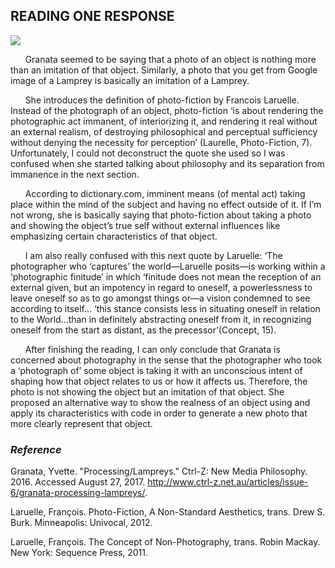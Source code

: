 ## READING ONE RESPONSE
![](https://media.giphy.com/media/X5nt6gIpDhu36/giphy.gif)

&nbsp;&nbsp;&nbsp;&nbsp;&nbsp;&nbsp;Granata seemed to be saying that a photo of an object is nothing more than an imitation of that object. Similarly, a photo that you get from Google image of a Lamprey is basically an imitation of a Lamprey. 

&nbsp;&nbsp;&nbsp;&nbsp;&nbsp;&nbsp;She introduces the definition of photo-fiction by Francois Laruelle. Instead of the photograph of an object, photo-fiction ‘is about rendering the photographic act immanent, of interiorizing it, and rendering it real without an external realism, of destroying philosophical and perceptual sufficiency without denying the necessity for perception’ (Laurelle, Photo-Fiction, 7). Unfortunately, I could not deconstruct the quote she used so I was confused when she started talking about philosophy and its separation from immanence in the next section. 

&nbsp;&nbsp;&nbsp;&nbsp;&nbsp;&nbsp;According to dictionary.com, imminent means (of mental act) taking place within the mind of the subject and having no effect outside of it. If I’m not wrong, she is basically saying that photo-fiction about taking a photo and showing the object’s true self without external influences like emphasizing certain characteristics of that object. 

&nbsp;&nbsp;&nbsp;&nbsp;&nbsp;&nbsp;I am also really confused with this next quote by Laruelle: ‘The photographer who ‘captures’ the world—Laruelle posits—is working within a ‘photographic finitude’ in which ‘finitude does not mean the reception of an external given, but an impotency in regard to oneself, a powerlessness to leave oneself so as to go amongst things or—a vision condemned to see according to itself… ‘this stance consists less in situating oneself in relation to the World…than in definitely abstracting oneself from it, in recognizing oneself from the start as distant, as the precessor’(Concept, 15).

&nbsp;&nbsp;&nbsp;&nbsp;&nbsp;&nbsp;After finishing the reading, I can only conclude that Granata is concerned about photography in the sense that the photographer who took a ‘photograph of’ some object is taking it with an unconscious intent of shaping how that object relates to us or how it affects us. Therefore, the photo is not showing the object but an imitation of that object. She proposed an alternative way to show the realness of an object using and apply its characteristics with code in order to generate a new photo that more clearly represent that object.      

### *Reference*

Granata, Yvette. "Processing/Lampreys." Ctrl-Z: New Media Philosophy. 2016. Accessed August 27, 2017. http://www.ctrl-z.net.au/articles/issue-6/granata-processing-lampreys/.

Laruelle, François. Photo-Fiction, A Non-Standard Aesthetics, trans. Drew S. Burk. Minneapolis: Univocal, 2012.
 
Laruelle, François. The Concept of Non-Photography, trans. Robin Mackay. New York: Sequence Press, 2011.